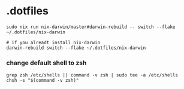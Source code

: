 # .dotfiles

```shell
sudo nix run nix-darwin/master#darwin-rebuild -- switch --flake ~/.dotfiles/nix-darwin

# if you alreadt install nix-darwin
darwin-rebuild switch --flake ~/.dotfiles/nix-darwin
```

### change default shell to zsh
```
grep zsh /etc/shells || command -v zsh | sudo tee -a /etc/shells
chsh -s "$(command -v zsh)"
```
